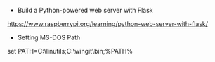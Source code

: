 * Build a Python-powered web server with Flask

https://www.raspberrypi.org/learning/python-web-server-with-flask/

* Setting MS-DOS Path

set PATH=C:\linutils;C:\wingit\bin;%PATH%
